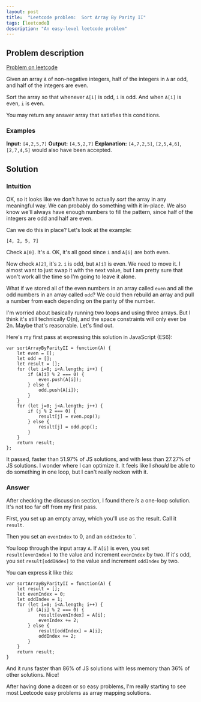 ```yaml
---
layout: post
title:  "Leetcode problem:  Sort Array By Parity II"
tags: [leetcode]
description: "An easy-level leetcode problem"
---
```


## Problem description

[Problem on leetcode](https://leetcode.com/problems/sort-array-by-parity-ii/)

Given an array `A` of non-negative integers, half of the integers in `A` ar odd, and half of the integers are even. 

Sort the array so that whenever `A[i]` is odd, `i` is odd. And when `A[i]` is even, `i` is even. 

You may return any answer array that satisfies this conditions. 

### Examples

**Input:** `[4,2,5,7]`
**Output:** `[4,5,2,7]`
**Explanation:** `[4,7,2,5]`, `[2,5,4,6]`, `[2,7,4,5]` would also have been accepted.

## Solution 

### Intuition 

OK, so it looks like we don't have to actually *sort* the array in any meaningful way. We can probably do something with it in-place. We also know we'll always have enough numbers to fill the pattern, since half of the integers are odd and half are even. 

Can we do this in place? Let's look at the example: 

`[4, 2, 5, 7]`

Check `A[0]`. It's `4`. OK, it's all good since `i` and `A[i]` are both even.

Now check `A[2]`, it's `2`. `i` is odd, but `A[i]` is even. We need to move it. I almost want to just swap it with the next value, but I am pretty sure that won't work all the time so I'm going to leave it alone. 

What if we stored all of the even numbers in an array called `even` and all the odd numbers in an array called `odd`? We could then rebuild an array and pull a number from each depending on the parity of the number. 

I'm worried about basically running two loops and using three arrays. But I think it's still technically O(n), and the space constraints will only ever be 2n. Maybe that's reasonable. Let's find out. 

Here's my first pass at expressing this solution in JavaScript (ES6): 

```
var sortArrayByParityII = function(A) {
    let even = [];
    let odd = [];
    let result = [];
    for (let i=0; i<A.length; i++) {
        if (A[i] % 2 === 0) {
            even.push(A[i]);
        } else {
            odd.push(A[i]);
        }
    }
    for (let j=0; j<A.length; j++) {
        if (j % 2 === 0) {
            result[j] = even.pop();
        } else {
            result[j] = odd.pop();
        }
    }    
    return result;
};
```

It passed, faster than 51.97% of JS solutions, and with less than 27.27% of JS solutions. I wonder where I can optimize it. It feels like I *should* be able to do something in one loop, but I can't really reckon with it. 

### Answer

After checking the discussion section, I found there *is* a one-loop solution. It's not too far off from my first pass. 

First, you set up an empty array, which you'll use as the result. Call it `result`.

Then you set an `evenIndex` to 0, and an `oddIndex` to `. 

You loop through the input array `A`. If `A[i]` is even, you set `result[evenIndex]` to the value and increment `evenIndex` by two. If it's odd, you set `result[oddINdex]` to the value and increment `oddIndex` by two. 

You can express it like this: 

```
var sortArrayByParityII = function(A) {
    let result = [];
    let evenIndex = 0;
    let oddIndex = 1;
    for (let i=0; i<A.length; i++) {
        if (A[i] % 2 === 0) {
            result[evenIndex] = A[i];
            evenIndex += 2;
        } else {
            result[oddIndex] = A[i];
            oddIndex += 2;
        }
    }
    return result;
}
```

And it runs faster than 86% of JS solutions with less memory than 36% of other solutions. Nice! 

After having done a dozen or so easy problems, I'm really starting to see most Leetcode easy problems as array mapping solutions. 
